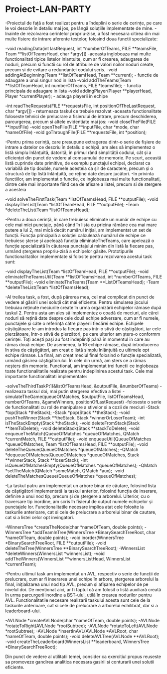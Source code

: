 # Proiect-LAN-PARTY
 -Proiectul de față a fost realizat pentru a îndeplini o serie de cerințe, pe care le voi descrie în detaliu mai jos, pe lângă soluțiile implementate de mine.
 -Inainte de rezolvarea cerintelor propriu-zise, a fost necesara citirea din mai multe fisiere de intrare aferente testelor, folosind doua functii specializate:

 -void readingData(int lastRequest, int *numberOfTeams, FILE **teamsFile, Team **listOfTeamsHead, char *argv[])
   -aceasta inglobeaza mai multe functionalitati tipice listelor inlantuite, cum ar fi crearea, adaugarea de noduri, precum si functii cu rol de atribuire de valori noilor noduri create, precum si de evitare a redundantei codului scris.
    -void addingAtBeginning(Team **listOfTeamHead, Team **current); - functie de adaugare a unui singur nod in lista
    -void addTheTeams(Team **listOfTeamHead, int numberOfTeams, FILE *teamsfile); - functia principala de adaugare in lista
    -void addingPlayer(Player **playerHead, Player *currentPlayer); - adauga playerii in echipe

 -int readTheRequests(FILE **requestsFile, int positionOfTheLastRequest, char *argv[]) - returneaza taskul ce trebuie rezolvat
    -aceasta functionalitate foloseste tehnici de prelucrare a fisierului de intrare, precum deschiderea, parcurgerea, precum si altele evidentiate mai jos:
    -void closeTheFile(FILE **inputFile)
    -void openTheFile(FILE **inputFile, char *mode, char *nameOfFile)
    -void goThroughFile(FILE **requestsFile, int *position);

 -Pentru prima cerință, care presupune extragerea dintr-o serie de fișiere de intrare a datelor ce descriu în detaliu o echipă, am ales să implementez o listă simplu înlănțuită, datorită, în primul rând simplității codului, cât și a eficienței din punct de vedere al comsumului de memorie. Pe scurt, această listă cuprinde date primitive, de exemplu punctajul echipei, declarat ca variabilă de tip double, numele acesteia ca șir de caractere, precum și o structură de tip listă înlănțuită, ce reține date despre jucători. 
 -In privinta functiilor, am implementat o functie, ce inglobeaza mai multe functionalitati, dintre cele mai importante fiind cea de afisare a listei, precum si de stergere a acesteia

 -void solveTheFirstTask(Team *listOfTeamsHead, FILE **outputFile);
 -void displayTheList(Team *listOfTeamHead, FILE **outputFile);
 -Team *deleteTheList(Team *listOfTeamsHead);

 -Pentru a doua cerință, în care trebuiesc eliminate un număr de echipe cu cele mai mici punctaje, până când în lista cu pricina rămâne cea mai mare putere a lui 2, mai mică decât numărul inițial, am implementat un set de funcții. Funcția principală a soluției calculează numărul de echipe ce trebuiesc șterse și apelează funcția eliminateTheTeams, care apelează o funcție specializată în căutarea punctajului minim din listă la fiecare pas, urmând ștergerea propriu-zisă a echipelor găsite. Prototipurile functionalitatilor implementate si folosite pentru rezolvarea acestui task sunt:

 -void displayTheList(Team *listOfTeamHead, FILE **outputFile);
 -void eliminateTheTeamsUtil(Team **listOfTeamsHead, int *numberOfTeams, FILE **outputFile);
 -void eliminateTheTeams(Team **ListOfTeamsHead);
 -Team *deleteTheList(Team *listOfTeamsHead);

 -Al treilea task, a fost, după părerea mea, cel mai complicat din punct de vedere al găsirii unei soluții cât mai eficiente. Pentru simularea jocului trebuiau reținute meciurile create în urma organizării echipelor rămase după taskul 2. Pentru asta am ales să implementez o coadă de meciuri, ale cărei noduri să rețină date despre cele două echipe adversare, cum ar fi numele, punctajele și câte o referință către playerii fiecărei echipe. Echipele câștigătoare le-am introdus la fiecare pas într-o stivă de câștigători, iar cele pierzătoare, într-o stivă de pierzători, pe care ulterior am șters-o conformm cerinței. Toți acești pași au fost îndepliniți până în momentul în care au rămas două echipe. De asemenea, la 16 echipe rămase, după introducerea în stiva de câștigători, am creat o listă simplu înlănțuită cu ultimele opt echipe rămase. La final, am creat meciul final folosind o funcție specializată, urmând găsirea câștigătorului. În cele din urmă, am șters ce a rămas neșters din memorie. Functional, am implementat trei functii ce inglobeaza toate functionalitatile realizate pentru indeplinirea acestui task. Cele mai importante functionalitati implementate:

 -solveTheThirdTaskPt1(&listOfTeamsHead, &outputFile, &numberOfTeams) 
    -realizeaza taskul doi, mai putin stergerea efectiva a listei
 -simulateTheGame(queueOfMatches, &outputFile, listOfTeamsHead, numberOfTeams, &gameWinners, positionOfLastRequest)
    -foloseste o serie de functionalitati cu rol de manipulare a stivelor si a cozii de meciuri
        -Stack *top(Stack *theStack);
        -Stack *pop(Stack **theStack);
        -void pushTheWinner(Stack **theStack, Stack *winnerOrLoserTeam);
        -int isTheStackEmpty(Stack *theStack);
        -void deleteFromStack(Stack **itemToDelete);
        -void deleteStack(Stack **stackToDelete);
        -void enqueueTheMatch(QueueOfMatches *queueOfMatches, QMatch *currentMatch, FILE **outputFile);
        -void enqueueUtil(QueueOfMatches *queueOfMatches, Team *listOfTeamsHead, FILE **outputFile);
        -void deleteTheQueue(QueueOfMatches *queueOfMatches);
        -QMatch *dequeueOfMatches(QueueOfMatches *queueOfMatches, Stack **winnerStack, Stack **loserStack);
        -int isQueueOfMatchesEmpty(QueueOfMatches *queueOfMatches);
        -QMatch *setTheMatch(QMatch *someMatch, QMatch *aux);
        -void deleteTheMatchesQueue(QueueOfMatches *queueOfMatches);

 -La taskul patru am implementat un arbore binar de căutare, folosind lista de câștigători implementată la taskul anterior, folosind funcția de inserare, definire a unui nod tip, precum și de ștergere a arborelui. Ulterior, cu o traversare tip inordine, am scris în fișierul de output numele echipelor și punctajele lor.
 Functionalitatile necesare implica atat cele folosite la taskurile anterioare, cat si cele de prelucrare a arborelui binar de cautare, cat si a listei celor opt invingatori.

-WinnersTree *createTheNode(char *nameOfTeam, double points);
-WinnersTree *addTeamInTree(WinnersTree *BinarySearchTreeRoot, char *nameOfTeam, double points);
-void inorder(WinnersTree *BinarySearchTreeRoot, FILE **outputFile);
-void deleteTheTree(WinnersTree **BinarySearchTreeRoot);
-WinnersList *deleteWinners(WinnersList *winnersList);
-void addTheWinners(WinnersList **winnersListHead, WinnersList *currentTeam);

 -Pentru ultimul task am implementat un AVL, respectiv o serie de funcții de prelucrare, cum ar fi inserarea unei echipe în arbore, ștergerea arborelui la final, inițializarea unui nod tip AVL, precum și afișarea echipelor de pe nivelul doi. De menționat aici, ar fi faptul că am folosit o listă auxiliară creată în urma parcurgerii inordine a BST-ului, utilă în crearea nodurilor pentru AVL. Functionalitatile necesare realizarii taskului acesta sunt cele de la taskurile anterioare, cat si cele de prelucrare a arborelui echilibrat, dar si a leaderboard-ului.

-AVLNode *createAVLNode(char *nameOfTeam, double points);
-AVLNode *rotateToRight(AVLNode *rootSubtree);
-AVLNode *rotateToLeft(AVLNode *rootSubtree);
-AVLNode *insertInAVL(AVLNode *AVLRoot, char *nameOfTeam, double points);
-void deleteAVLTree(AVLNode **AVLRoot);
-void createTheLeaderboard(WinnersList **leaderboard, WinnersTree *BinarySearchTreeRoot);

Din punct de vedere al utilitatii temei, consider ca exercitiul propus reuseste sa promoveze gandirea analitica necesara gasirii si conturarii unei solutii eficiente. 